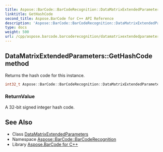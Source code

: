 ```yaml
---
title: Aspose::BarCode::BarCodeRecognition::DataMatrixExtendedParameters::GetHashCode method
linktitle: GetHashCode
second_title: Aspose.BarCode for C++ API Reference
description: 'Aspose::BarCode::BarCodeRecognition::DataMatrixExtendedParameters::GetHashCode method. Returns the hash code for this instance in C++.'
type: docs
weight: 500
url: /cpp/aspose.barcode.barcoderecognition/datamatrixextendedparameters/gethashcode/
---
```

## DataMatrixExtendedParameters::GetHashCode method


Returns the hash code for this instance.

```cpp
int32_t Aspose::BarCode::BarCodeRecognition::DataMatrixExtendedParameters::GetHashCode() const override
```


### ReturnValue

A 32-bit signed integer hash code.

## See Also

* Class [DataMatrixExtendedParameters](../)
* Namespace [Aspose::BarCode::BarCodeRecognition](../../)
* Library [Aspose.BarCode for C++](../../../)

